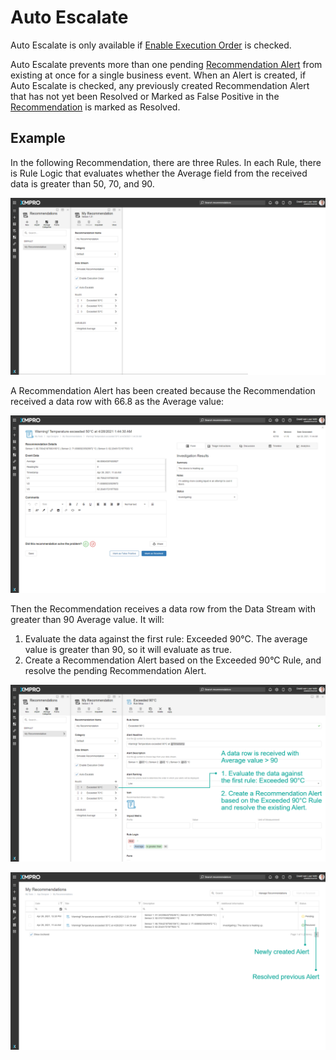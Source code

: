 # Auto Escalate

Auto Escalate is only available if [Enable Execution Order](execution-order.md) is checked.&#x20;

Auto Escalate prevents more than one pending [Recommendation Alert](recommendation-alert.md) from existing at once for a single business event. When an Alert is created, if Auto Escalate is checked, any previously created Recommendation Alert that has not yet been Resolved or Marked as False Positive in the [Recommendation](./) is marked as Resolved.

## Example

In the following Recommendation, there are three Rules. In each Rule, there is Rule Logic that evaluates whether the Average field from the received data is greater than 50, 70, and 90.

![](<../../.gitbook/assets/image (86).png>)

A Recommendation Alert has been created because the Recommendation received a data row with 66.8 as the Average value:

![](<../../.gitbook/assets/image (898).png>)

Then the Recommendation receives a data row from the Data Stream with greater than 90 Average value. It will:

1. Evaluate the data against the first rule: Exceeded 90°C. The average value is greater than 90, so it will evaluate as true.
2. Create a Recommendation Alert based on the Exceeded 90°C Rule, and resolve the pending Recommendation Alert.

![](<../../.gitbook/assets/image (1441).png>)

![](<../../.gitbook/assets/image (1105).png>)
